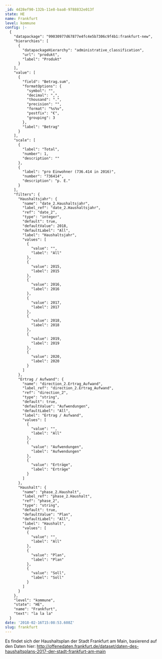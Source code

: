 ```yaml
---
_id: 4d28ef90-132b-11e8-baa8-9788832e013f
state: HE
name: Frankfurt
level: kommune
config: |-
  {
    "datapackage": "99030977d67877e4fc4e5b7306c9f4b1:frankfurt-new",
    "hierarchies": [
      {
        "datapackageHierarchy": "administrative_classification",
        "url": "produkt",
        "label": "Produkt"
      }
    ],
    "value": [
      {
        "field": "Betrag.sum",
        "formatOptions": {
          "symbol": "",
          "decimal": ",",
          "thousand": ".",
          "precision": "",
          "format": "%s%v",
          "postfix": "€",
          "grouping": 3
        },
        "label": "Betrag"
      }
    ],
    "scale": [
      {
        "label": "Total",
        "number": 1,
        "description": ""
      },
      {
        "label": "pro Einwohner (736.414 in 2016)",
        "number": "736414",
        "description": "p. E."
      }
    ],
    "filters": {
      "Haushaltsjahr": {
        "name": "date_2.Haushaltsjahr",
        "label_ref": "date_2.Haushaltsjahr",
        "ref": "date_2",
        "type": "integer",
        "default": true,
        "defaultValue": 2018,
        "defaultLabel": "All",
        "label": "Haushaltsjahr",
        "values": [
          {
            "value": "",
            "label": "All"
          },
          {
            "value": 2015,
            "label": 2015
          },
          {
            "value": 2016,
            "label": 2016
          },
          {
            "value": 2017,
            "label": 2017
          },
          {
            "value": 2018,
            "label": 2018
          },
          {
            "value": 2019,
            "label": 2019
          },
          {
            "value": 2020,
            "label": 2020
          }
        ]
      },
      "Ertrag / Aufwand": {
        "name": "direction_2.Ertrag_Aufwand",
        "label_ref": "direction_2.Ertrag_Aufwand",
        "ref": "direction_2",
        "type": "string",
        "default": true,
        "defaultValue": "Aufwendungen",
        "defaultLabel": "All",
        "label": "Ertrag / Aufwand",
        "values": [
          {
            "value": "",
            "label": "All"
          },
          {
            "value": "Aufwendungen",
            "label": "Aufwendungen"
          },
          {
            "value": "Erträge",
            "label": "Erträge"
          }
        ]
      },
      "Haushalt": {
        "name": "phase_2.Haushalt",
        "label_ref": "phase_2.Haushalt",
        "ref": "phase_2",
        "type": "string",
        "default": true,
        "defaultValue": "Plan",
        "defaultLabel": "All",
        "label": "Haushalt",
        "values": [
          {
            "value": "",
            "label": "All"
          },
          {
            "value": "Plan",
            "label": "Plan"
          },
          {
            "value": "Soll",
            "label": "Soll"
          }
        ]
      }
    },
    "level": "kommune",
    "state": "HE",
    "name": "Frankfurt",
    "text": "la la la"
  }
date: '2018-02-16T15:08:53.608Z'
slug: frankfurt
---
```

Es findet sich der Haushaltsplan der Stadt Frankfurt am Main, basierend auf den Daten hier: http://offenedaten.frankfurt.de/dataset/daten-des-haushaltsplans-2017-der-stadt-frankfurt-am-main

